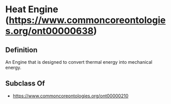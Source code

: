 # Heat Engine (https://www.commoncoreontologies.org/ont00000638)

## Definition
An Engine that is designed to convert thermal energy into mechanical energy.

## Subclass Of
- https://www.commoncoreontologies.org/ont00000210

